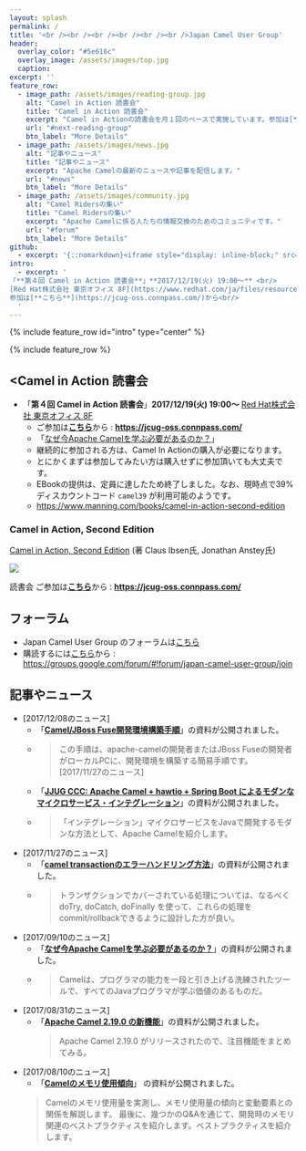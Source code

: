 ```yaml
---
layout: splash
permalink: /
title: '<br /><br /><br /><br /><br /><br />Japan Camel User Group'
header:
  overlay_color: "#5e616c"
  overlay_image: /assets/images/top.jpg
  caption: 
excerpt: ''
feature_row:
  - image_path: /assets/images/reading-group.jpg
    alt: "Camel in Action 読書会"
    title: "Camel in Action 読書会"
    excerpt: "Camel in Actionの読書会を月１回のペースで実施しています。参加は[**こちら**](https://jcug-oss.connpass.com/)から"
    url: "#next-reading-group"
    btn_label: "More Details"
  - image_path: /assets/images/news.jpg
    alt: "記事やニュース"
    title: "記事やニュース"
    excerpt: "Apache Camelの最新のニュースや記事を配信します。"
    url: "#news"
    btn_label: "More Details"
  - image_path: /assets/images/community.jpg
    alt: "Camel Ridersの集い"
    title: "Camel Ridersの集い"
    excerpt: "Apache Camelに係る人たちの情報交換のためのコミュニティです。"
    url: "#forum"
    btn_label: "More Details"
github:
  - excerpt: '{::nomarkdown}<iframe style="display: inline-block;" src="https://ghbtns.com/github-btn.html?user=mmistakes&repo=minimal-mistakes&type=star&count=true&size=large" frameborder="0" scrolling="0" width="160px" height="30px"></iframe> <iframe style="display: inline-block;" src="https://ghbtns.com/github-btn.html?user=mmistakes&repo=minimal-mistakes&type=fork&count=true&size=large" frameborder="0" scrolling="0" width="158px" height="30px"></iframe>{:/nomarkdown}'
intro:
  - excerpt: '
「**第４回 Camel in Action 読書会**」**2017/12/19(火) 19:00〜** <br/>
[Red Hat株式会社 東京オフィス 8F](https://www.redhat.com/ja/files/resources/ja-rhkk-map-2013.pdf)<br/>
参加は[**こちら**](https://jcug-oss.connpass.com/)から<br/>
  '
---
```



{% include feature_row id="intro" type="center" %}

{% include feature_row %}

## <a name="next-reading-group"><<a name="reading-group"></a>Camel in Action 読書会

* 「**第４回 Camel in Action 読書会**」**2017/12/19(火) 19:00〜** [Red Hat株式会社 東京オフィス 8F](https://www.redhat.com/ja/files/resources/ja-rhkk-map-2013.pdf)
  * ご参加は[**こちら**](https://jcug-oss.connpass.com/)から : **<https://jcug-oss.connpass.com/>**
  * 「[なぜ今Apache Camelを学ぶ必要があるのか？](http://jcug-oss.github.io/article/why-do-we-have-to-learn-camel-q)」
  *  継続的に参加される方は、Camel In Actionの購入が必要になります。
    * とにかくまずは参加してみたい方は購入せずに参加頂いても大丈夫です。
    * EBookの提供は、定員に達したため終了しました。なお、現時点で39%ディスカウントコード `camel39` が利用可能のようです。
    * https://www.manning.com/books/camel-in-action-second-edition

### Camel in Action, Second Edition

[Camel in Action, Second Edition](https://www.manning.com/books/camel-in-action-second-edition) (著 Claus Ibsen氏, Jonathan Anstey氏)

![](https://user-images.githubusercontent.com/27920264/29101967-d36b94a8-7cf0-11e7-864c-e97f6734c976.jpeg)

読書会 ご参加は[**こちら**](https://jcug-oss.connpass.com/)から : **<https://jcug-oss.connpass.com/>**

## <a name="forum"></a>フォーラム

* Japan Camel User Group のフォーラムは[こちら](/forum/)
* 購読するには[こちら](https://groups.google.com/forum/#!forum/japan-camel-user-group/join)から : <https://groups.google.com/forum/#!forum/japan-camel-user-group/join>

## <a name="news"></a>記事やニュース
* [2017/12/08のニュース] 
  * 「**[Camel/JBoss Fuse開発環境構築手順](https://qiita.com/jian-feng/items/5d8018ee949a9db701ef)**」の資料が公開されました。
  * > この手順は、apache-camelの開発者またはJBoss Fuseの開発者がローカルPCに、開発環境を構築する簡易手順です。
 [2017/11/27のニュース] 
  * 「**[JJUG CCC: Apache Camel + hawtio + Spring Boot によるモダンなマイクロサービス・インテグレーション](https://tadayosi.github.io/jjug2017-camel_hawtio_springboot/reveal.js/index.html)**」の資料が公開されました。
  * > 「インテグレーション」マイクロサービスをJavaで開発するモダンな方法として、Apache Camelを紹介します。
* [2017/11/27のニュース] 
  * 「**[camel transactionのエラーハンドリング方法](https://qiita.com/jian-feng/items/392881ec99b1f7adfb6d)**」の資料が公開されました。
  * > トランザクションでカバーされている処理については、なるべく doTry, doCatch, doFinally を使って、これらの処理をcommit/rollbackできるように設計した方が良い。 
* [2017/09/10のニュース]  
  * 「**[なぜ今Apache Camelを学ぶ必要があるのか？](http://jcug-oss.github.io/article/why-do-we-have-to-learn-camel-q)**」の資料が公開されました。
  * > Camelは、プログラマの能力を一段と引き上げる洗練されたツールで、すべてのJavaプログラマが学ぶ価値のあるものだ。
* [2017/08/31のニュース] 
  * 「**[Apache Camel 2.19.0 の新機能](http://qiita.com/tadayosi/items/ab5c548b4ea500665e65)**」の資料が公開されました。
    > Apache Camel 2.19.0 がリリースされたので、注目機能をまとめてみる。
* [2017/08/10のニュース] 
  * 「**[Camelのメモリ使用傾向](https://github.com/tomonari-yamashita/japan-camel-user-group/blob/master/camel-mem-usage/camel-mem-usage.adoc)**」 の資料が公開されました。
  > Camelのメモリ使用量を実測し、メモリ使用量の傾向と変動要素との関係を解説します。 最後に、幾つかのQ&Aを通じて、開発時のメモリ関連のベストプラクティスを紹介します。ベストプラクティスを紹介します。

